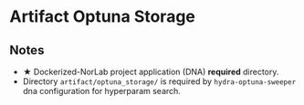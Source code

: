 # Artifact Optuna Storage

## Notes

- ★ Dockerized-NorLab project application (DNA) **required** directory.
- Directory `artifact/optuna_storage/` is required by `hydra-optuna-sweeper` dna configuration for hyperparam search.  
